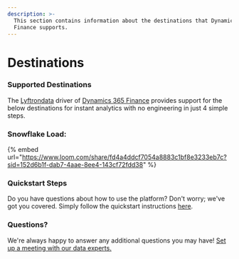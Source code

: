 ```yaml
---
description: >-
  This section contains information about the destinations that Dynamics 365
  Finance supports.
---
```


# Destinations

### Supported Destinations

The [Lyftrondata](https://www.lyftrondata.com/) driver of [Dynamics 365 Finance](https://www.lyftrondata.com/integration/finance-analytics/dynamics-365-finance) provides support for the below destinations for instant analytics with no engineering in just 4 simple steps.

### Snowflake Load:

{% embed url="https://www.loom.com/share/fd4a4ddcf7054a8883c1bf8e3233eb7c?sid=152d6b1f-dab7-4aae-8ee4-143cf72fdd38" %}

### Quickstart Steps

Do you have questions about how to use the platform? Don't worry; we've got you covered. Simply follow the quickstart instructions [here](./).

### Questions? <a href="#questions" id="questions"></a>

We're always happy to answer any additional questions you may have! [Set up a meeting with our data experts.](https://www.lyftrondata.com/book-a-meeting/)

